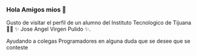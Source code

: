 

### Hola Amigos mios 👋


Gusto de visitar el perfil de un alumno del Instituto Tecnologico de Tijuana 👨‍🏫 ✨ Jose Angel Virgen Pulido ✨.


Ayudando a colegas Programadores en alguna duda que se desee que se conteste
